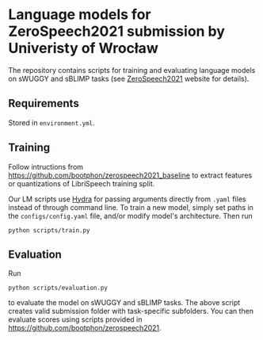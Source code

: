 # Language models for ZeroSpeech2021 submission by Univeristy of Wrocław
The repository contains scripts for training and evaluating language models on sWUGGY and sBLIMP tasks (see [ZeroSpeech2021](https://zerospeech.com/2021/news.html) website for details).

## Requirements
Stored in `environment.yml`.

## Training
Follow intructions from https://github.com/bootphon/zerospeech2021_baseline to extract features or quantizations of LibriSpeech training split.

Our LM scripts use [Hydra](https://github.com/facebookresearch/hydra) for passing arguments directly from `.yaml` files instead of through command line. 
To train a new model, simply set paths in the `configs/config.yaml` file, and/or modify model's architecture. Then run
```
python scripts/train.py
```

## Evaluation
Run
```
python scripts/evaluation.py
```
to evaluate the model on sWUGGY and sBLIMP tasks. The above script creates valid submission folder with task-specific subfolders. You can then evaluate scores using scripts provided in https://github.com/bootphon/zerospeech2021.
